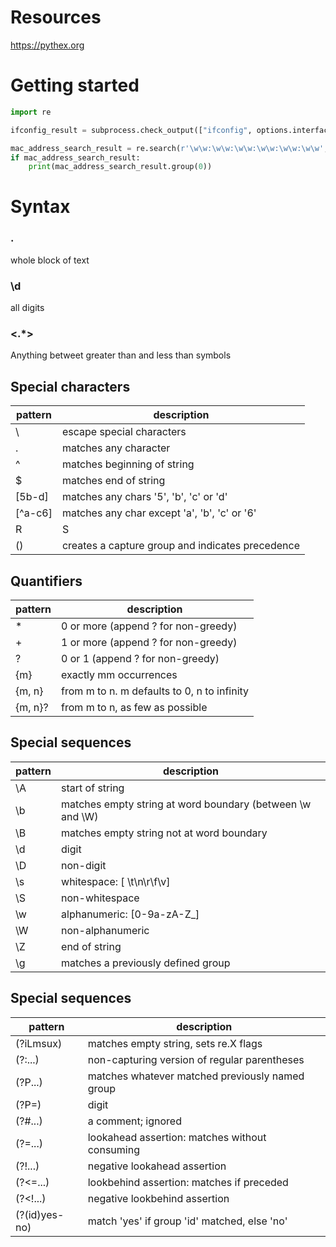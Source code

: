 # Resources

https://pythex.org

# Getting started

```python
import re

ifconfig_result = subprocess.check_output(["ifconfig", options.interface])

mac_address_search_result = re.search(r'\w\w:\w\w:\w\w:\w\w:\w\w:\w\w', ifconfig_result)
if mac_address_search_result:
    print(mac_address_search_result.group(0))

```
# Syntax

### .

whole block of text

### \d

all digits

### <.*>

Anything betweet greater than and less than symbols

## Special characters
pattern | description
--- | ---
\ 	| escape special characters
. 	| matches any character
^ 	| matches beginning of string
$ 	| matches end of string
[5b-d] 	| matches any chars '5', 'b', 'c' or 'd'
[^a-c6] 	| matches any char except 'a', 'b', 'c' or '6'
R|S 	| matches either regex R or regex S
() 	| creates a capture group and indicates precedence

## Quantifiers

pattern | description
--- | ---
* 	|  0 or more (append ? for non-greedy)
+ 	|  1 or more (append ? for non-greedy)
? 	|  0 or 1 (append ? for non-greedy)
{m} 	|  exactly mm occurrences
{m, n} 	|  from m to n. m defaults to 0, n to infinity
{m, n}? 	|  from m to n, as few as possible

## Special sequences

pattern | description
--- | ---
\A 	| start of string
\b 	| matches empty string at word boundary (between \w and \W)
\B 	| matches empty string not at word boundary
\d 	| digit
\D 	| non-digit
\s 	| whitespace: [ \t\n\r\f\v]
\S 	| non-whitespace
\w 	| alphanumeric: [0-9a-zA-Z_]
\W 	| non-alphanumeric
\Z 	| end of string
\g<id> 	| matches a previously defined group

## Special sequences

pattern | description
--- | ---
(?iLmsux) 	| matches empty string, sets re.X flags
(?:...) 	| non-capturing version of regular parentheses
(?P...) 	| matches whatever matched previously named group
(?P=) 	| digit
(?#...) 	| a comment; ignored
(?=...) 	| lookahead assertion: matches without consuming
(?!...) 	| negative lookahead assertion
(?<=...) 	| lookbehind assertion: matches if preceded
(?<!...) 	| negative lookbehind assertion
(?(id)yes-no) | match 'yes' if group 'id' matched, else 'no'